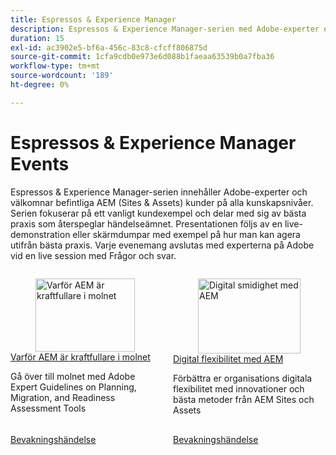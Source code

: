 ```yaml
---
title: Espressos & Experience Manager
description: Espressos & Experience Manager-serien med Adobe-experter erbjuder AEM (Sites & Assets) kunder med alla kunskapsnivåer insikter om vanliga användningsfall, bästa praxis, live-demonstrationer och avslutas med en session på Frågor och svar.
duration: 15
exl-id: ac3902e5-bf6a-456c-83c8-cfcff806875d
source-git-commit: 1cfa9cdb0e973e6d088b1faeaa63539b0a7fba36
workflow-type: tm+mt
source-wordcount: '189'
ht-degree: 0%

---
```


# Espressos &amp; Experience Manager Events

Espressos &amp; Experience Manager-serien innehåller Adobe-experter och välkomnar befintliga AEM (Sites &amp; Assets) kunder på alla kunskapsnivåer. Serien fokuserar på ett vanligt kundexempel och delar med sig av bästa praxis som återspeglar händelseämnet. Presentationen följs av en live-demonstration eller skärmdumpar med exempel på hur man kan agera utifrån bästa praxis. Varje evenemang avslutas med experterna på Adobe vid en live session med Frågor och svar.

<!-- CARDS

{cta  = Watch event}

* 2025/aem-in-the-cloud.md
* 2025/digital-agility.md

-->
<!-- START CARDS HTML - DO NOT MODIFY BY HAND -->
<div class="columns">
    <div class="column is-half-tablet is-half-desktop is-one-third-widescreen" aria-label="Why AEM is More Powerful in the Cloud">
        <div class="card" style="height: 100%; display: flex; flex-direction: column; height: 100%;">
            <div class="card-image">
                <figure class="image x-is-16by9">
                    <a href="2025/aem-in-the-cloud.md" title="Varför AEM är kraftfullare i molnet" target="_blank" rel="referrer">
                        <img class="is-bordered-r-small" src="https://video.tv.adobe.com/v/3443023/?format=jpeg&nocache=1738357871232" alt="Varför AEM är kraftfullare i molnet"
                             style="width: 100%; aspect-ratio: 16 / 9; object-fit: cover; overflow: hidden; display: block; margin: auto;">
                    </a>
                </figure>
            </div>
            <div class="card-content is-padded-small" style="display: flex; flex-direction: column; flex-grow: 1; justify-content: space-between;">
                <div class="top-card-content">
                    <p class="headline is-size-6 has-text-weight-bold">
                        <a href="2025/aem-in-the-cloud.md" target="_blank" rel="referrer" title="Varför AEM är kraftfullare i molnet">Varför AEM är kraftfullare i molnet</a>
                    </p>
                    <p class="is-size-6">Gå över till molnet med Adobe Expert Guidelines on Planning, Migration, and Readiness Assessment Tools</p>
                </div>
                <a href="2025/aem-in-the-cloud.md" target="_blank" rel="referrer" class="spectrum-Button spectrum-Button--outline spectrum-Button--primary spectrum-Button--sizeM" style="align-self: flex-start; margin-top: 1rem;">
                    <span class="spectrum-Button-label has-no-wrap has-text-weight-bold"> Bevakningshändelse </span>
                </a>
            </div>
        </div>
    </div>
    <div class="column is-half-tablet is-half-desktop is-one-third-widescreen" aria-label="Digital Agility with AEM">
        <div class="card" style="height: 100%; display: flex; flex-direction: column; height: 100%;">
            <div class="card-image">
                <figure class="image x-is-16by9">
                    <a href="2025/digital-agility.md" title="Digital smidighet med AEM" target="_blank" rel="referrer">
                        <img class="is-bordered-r-small" src="https://video.tv.adobe.com/v/3443026/?format=jpeg&nocache=1738357871243" alt="Digital smidighet med AEM"
                             style="width: 100%; aspect-ratio: 16 / 9; object-fit: cover; overflow: hidden; display: block; margin: auto;">
                    </a>
                </figure>
            </div>
            <div class="card-content is-padded-small" style="display: flex; flex-direction: column; flex-grow: 1; justify-content: space-between;">
                <div class="top-card-content">
                    <p class="headline is-size-6 has-text-weight-bold">
                        <a href="2025/digital-agility.md" target="_blank" rel="referrer" title="Digital smidighet med AEM">Digital flexibilitet med AEM</a>
                    </p>
                    <p class="is-size-6">Förbättra er organisations digitala flexibilitet med innovationer och bästa metoder från AEM Sites och Assets</p>
                </div>
                <a href="2025/digital-agility.md" target="_blank" rel="referrer" class="spectrum-Button spectrum-Button--outline spectrum-Button--primary spectrum-Button--sizeM" style="align-self: flex-start; margin-top: 1rem;">
                    <span class="spectrum-Button-label has-no-wrap has-text-weight-bold"> Bevakningshändelse </span>
                </a>
            </div>
        </div>
    </div>
</div>
<!-- END CARDS HTML - DO NOT MODIFY BY HAND -->
